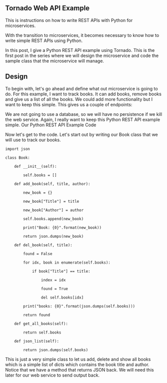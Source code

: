 ## Tornado Web API Example

This is instructions on how to write REST APIs with Python for microservices.

With the transition to microservices, it becomes necessary to know how to write simple REST APIs using Python.

In this post, I give a Python REST API example using Tornado. This is the first post in the series where we will design the microservice and code the sample class that the microservice will manage.

## Design

To begin with, let's go ahead and define what out microservice is going to do. For this example, I want to track books. It can add books, remove books and give us a list of all the books. We could add more functionality but I want to keep this simple. This gives us a couple of endpoints:

We are not going to use a database, so we will have no persistence if we kill the web service. Again, I really want to keep this Python REST API example simple.
Our Python REST API Example Code

Now let's get to the code. Let's start out by writing our Book class that we will use to track our books.
```
import json

class Book:

    def __init__(self):

        self.books = []

    def add_book(self, title, author):

        new_book = {}

        new_book["Title"] = title

        new_book["Author"] = author

        self.books.append(new_book)

        print("Book: {0}".format(new_book))

        return json.dumps(new_book)

    def del_book(self, title):

        found = False

        for idx, book in enumerate(self.books):

            if book["Title"] == title:

                index = idx

                found = True

                del self.books[idx]

        print("books: {0}".format(json.dumps(self.books)))

        return found

    def get_all_books(self):

        return self.books

    def json_list(self):

        return json.dumps(self.books)
```

This is just a very simple class to let us add, delete and show all books which is a simple list of dicts which contains the book title and author. Notice that we have a method that returns JSON back. We will need this later for our web service to send output back.
